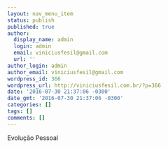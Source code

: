 ```yaml
---
layout: nav_menu_item
status: publish
published: true
author:
  display_name: admin
  login: admin
  email: viniciusfesil@gmail.com
  url: ''
author_login: admin
author_email: viniciusfesil@gmail.com
wordpress_id: 366
wordpress_url: http://viniciusfesil.com.br/?p=366
date: '2016-07-30 21:37:06 -0300'
date_gmt: '2016-07-30 21:37:06 -0300'
categories: []
tags: []
comments: []
---
```

<p>Evolu&ccedil;&atilde;o Pessoal</p>
